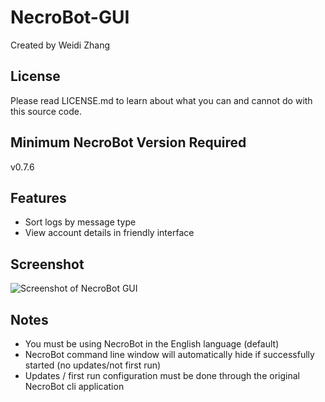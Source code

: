 # NecroBot-GUI

Created by Weidi Zhang

## License

Please read LICENSE.md to learn about what you can and cannot do with this source code.

## Minimum NecroBot Version Required

v0.7.6

## Features

- Sort logs by message type
- View account details in friendly interface

## Screenshot

![Screenshot of NecroBot GUI](http://i.imgur.com/69ymwlh.png "NecroBot GUI")

## Notes

- You must be using NecroBot in the English language (default)
- NecroBot command line window will automatically hide if successfully started (no updates/not first run)
- Updates / first run configuration must be done through the original NecroBot cli application
